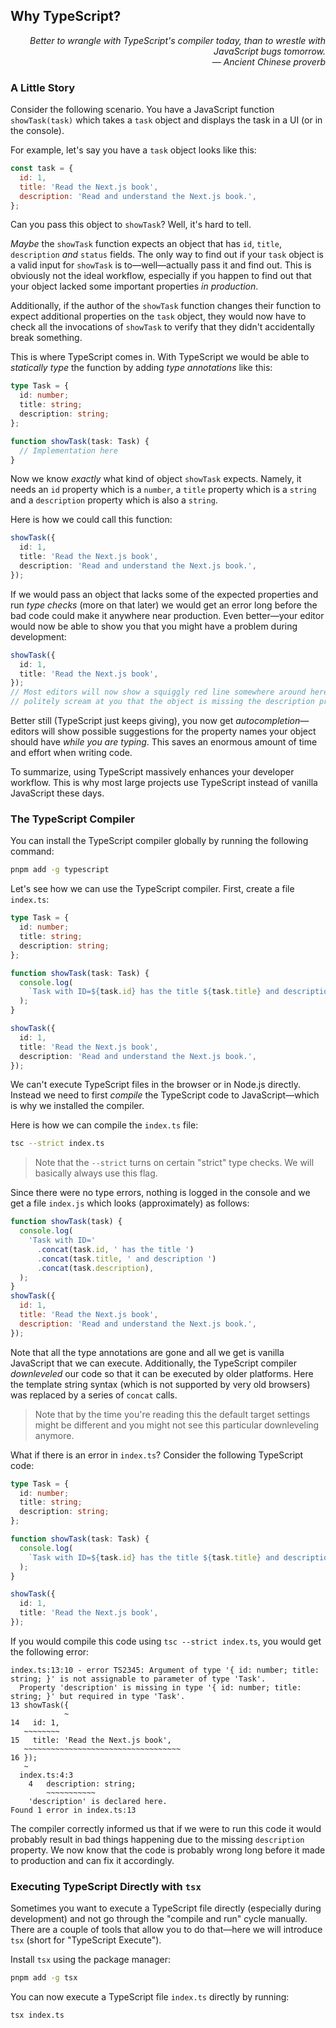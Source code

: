 ## Why TypeScript?

<div style="text-align: right"> <i> Better to wrangle with TypeScript's compiler today, than to wrestle with JavaScript bugs tomorrow. <br> — Ancient Chinese proverb </i> </div>

### A Little Story

Consider the following scenario.
You have a JavaScript function `showTask(task)` which takes a `task` object and displays the task in a UI (or in the console).

For example, let's say you have a `task` object looks like this:

```js
const task = {
  id: 1,
  title: 'Read the Next.js book',
  description: 'Read and understand the Next.js book.',
};
```

Can you pass this object to `showTask`?
Well, it's hard to tell.

_Maybe_ the `showTask` function expects an object that has `id`, `title`, `description` _and_ `status` fields.
The only way to find out if your `task` object is a valid input for `showTask` is to—well—actually pass it and find out.
This is obviously not the ideal workflow, especially if you happen to find out that your object lacked some important properties _in production_.

Additionally, if the author of the `showTask` function changes their function to expect additional properties on the `task` object, they would now have to check all the invocations of `showTask` to verify that they didn't accidentally break something.

This is where TypeScript comes in.
With TypeScript we would be able to _statically type_ the function by adding _type annotations_ like this:

```ts
type Task = {
  id: number;
  title: string;
  description: string;
};

function showTask(task: Task) {
  // Implementation here
}
```

Now we know _exactly_ what kind of object `showTask` expects.
Namely, it needs an `id` property which is a `number`, a `title` property which is a `string` and a `description` property which is also a `string`.

Here is how we could call this function:

```ts
showTask({
  id: 1,
  title: 'Read the Next.js book',
  description: 'Read and understand the Next.js book.',
});
```

If we would pass an object that lacks some of the expected properties and run _type checks_ (more on that later) we would get an error long before the bad code could make it anywhere near production.
Even better—your editor would now be able to show you that you might have a problem during development:

```ts
showTask({
  id: 1,
  title: 'Read the Next.js book',
});
// Most editors will now show a squiggly red line somewhere around here and
// politely scream at you that the object is missing the description property.
```

Better still (TypeScript just keeps giving), you now get _autocompletion_—editors will show possible suggestions for the property names your object should have _while you are typing_.
This saves an enormous amount of time and effort when writing code.

To summarize, using TypeScript massively enhances your developer workflow.
This is why most large projects use TypeScript instead of vanilla JavaScript these days.

### The TypeScript Compiler

You can install the TypeScript compiler globally by running the following command:

```sh
pnpm add -g typescript
```

Let's see how we can use the TypeScript compiler.
First, create a file `index.ts`:

```ts
type Task = {
  id: number;
  title: string;
  description: string;
};

function showTask(task: Task) {
  console.log(
    `Task with ID=${task.id} has the title ${task.title} and description ${task.description}`,
  );
}

showTask({
  id: 1,
  title: 'Read the Next.js book',
  description: 'Read and understand the Next.js book.',
});
```

We can't execute TypeScript files in the browser or in Node.js directly.
Instead we need to first _compile_ the TypeScript code to JavaScript—which is why we installed the compiler.

Here is how we can compile the `index.ts` file:

```sh
tsc --strict index.ts
```

> Note that the `--strict` turns on certain "strict" type checks.
> We will basically always use this flag.

Since there were no type errors, nothing is logged in the console and we get a file `index.js` which looks (approximately) as follows:

```js
function showTask(task) {
  console.log(
    'Task with ID='
      .concat(task.id, ' has the title ')
      .concat(task.title, ' and description ')
      .concat(task.description),
  );
}
showTask({
  id: 1,
  title: 'Read the Next.js book',
  description: 'Read and understand the Next.js book.',
});
```

Note that all the type annotations are gone and all we get is vanilla JavaScript that we can execute.
Additionally, the TypeScript compiler _downleveled_ our code so that it can be executed by older platforms.
Here the template string syntax (which is not supported by very old browsers) was replaced by a series of `concat` calls.

> Note that by the time you're reading this the default target settings might be different and you might not see this particular downleveling anymore.

What if there is an error in `index.ts`?
Consider the following TypeScript code:

```ts
type Task = {
  id: number;
  title: string;
  description: string;
};

function showTask(task: Task) {
  console.log(
    `Task with ID=${task.id} has the title ${task.title} and description ${task.description}`,
  );
}

showTask({
  id: 1,
  title: 'Read the Next.js book',
});
```

If you would compile this code using `tsc --strict index.ts`, you would get the following error:

```
index.ts:13:10 - error TS2345: Argument of type '{ id: number; title: string; }' is not assignable to parameter of type 'Task'.
  Property 'description' is missing in type '{ id: number; title: string; }' but required in type 'Task'.
13 showTask({
            ~
14   id: 1,
   ~~~~~~~~
15   title: 'Read the Next.js book',
   ~~~~~~~~~~~~~~~~~~~~~~~~~~~~~~~~~~~
16 });
   ~
  index.ts:4:3
    4   description: string;
        ~~~~~~~~~~~
    'description' is declared here.
Found 1 error in index.ts:13
```

The compiler correctly informed us that if we were to run this code it would probably result in bad things happening due to the missing `description` property.
We now know that the code is probably wrong long before it made to production and can fix it accordingly.

### Executing TypeScript Directly with `tsx`

Sometimes you want to execute a TypeScript file directly (especially during development) and not go through the "compile and run" cycle manually.
There are a couple of tools that allow you to do that—here we will introduce `tsx` (short for "TypeScript Execute").

Install `tsx` using the package manager:

```sh
pnpm add -g tsx
```

You can now execute a TypeScript file `index.ts` directly by running:

```sh
tsx index.ts
```
